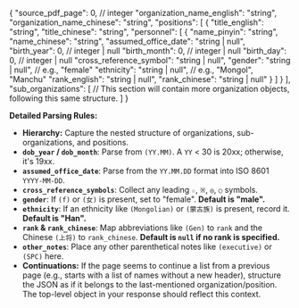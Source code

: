 {
  "source_pdf_page": 0, // integer
  "organization_name_english": "string",
  "organization_name_chinese": "string",
  "positions": [
    {
      "title_english": "string",
      "title_chinese": "string",
      "personnel": [
        {
          "name_pinyin": "string",
          "name_chinese": "string",
          "assumed_office_date": "string | null",
          "birth_year": 0, // integer | null
          "birth_month": 0, // integer | null
          "birth_day": 0, // integer | null
          "cross_reference_symbol": "string | null",
          "gender": "string | null", // e.g., "female"
          "ethnicity": "string | null", // e.g., "Mongol", "Manchu"
          "rank_english": "string | null",
          "rank_chinese": "string | null"
        }
      ]
    }
  ],
  "sub_organizations": [
    // This section will contain more organization objects, following this same structure.
  ]
}

**Detailed Parsing Rules:**
- **Hierarchy:** Capture the nested structure of organizations, sub-organizations, and positions.
- **`dob_year` / `dob_month`**: Parse from `(YY.MM)`. A `YY` < 30 is 20xx; otherwise, it's 19xx.
- **`assumed_office_date`**: Parse from the `YY.MM.DD` format into ISO 8601 `YYYY-MM-DD`.
- **`cross_reference_symbols`**: Collect any leading `☆`, `※`, `◎`, `○` symbols.
- **`gender`**: If `(f)` or `(女)` is present, set to "female". **Default is "male".**
- **`ethnicity`**: If an ethnicity like `(Mongolian)` or `(蒙古族)` is present, record it. **Default is "Han".**
- **`rank` & `rank_chinese`**: Map abbreviations like `(Gen)` to `rank` and the Chinese `(上将)` to `rank_chinese`. **Default is `null` if no rank is specified.**
- **`other_notes`**: Place any other parenthetical notes like `(executive)` or `(SPC)` here.
- **Continuations:** If the page seems to continue a list from a previous page (e.g., starts with a list of names without a new header), structure the JSON as if it belongs to the last-mentioned organization/position. The top-level object in your response should reflect this context.
